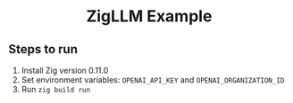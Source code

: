 <h1 align="center">ZigLLM Example</h1>

## Steps to run

1. Install Zig version 0.11.0
2. Set environment variables: `OPENAI_API_KEY` and `OPENAI_ORGANIZATION_ID`
2. Run `zig build run`
